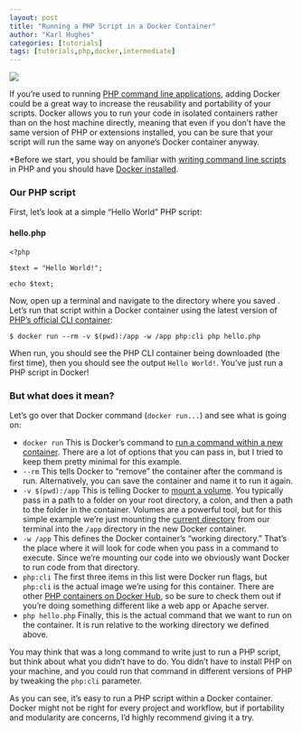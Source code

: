 ```yaml
---
layout: post
title: "Running a PHP Script in a Docker Container"
author: "Karl Hughes"
categories: [tutorials]
tags: [tutorials,php,docker,intermediate]
---
```


![](https://i.imgur.com/RI8zECF.jpg?1)

If you’re used to running [PHP command line
applications](https://medium.com/shiphp/writing-a-php-command-line-script-31073babdef),
adding Docker could be a great way to increase the reusability and portability
of your scripts. Docker allows you to run your code in isolated containers
rather than on the host machine directly, meaning that even if you don’t have
the same version of PHP or extensions installed, you can be sure that your
script will run the same way on anyone’s Docker container anyway.

*Before we start, you should be familiar with [writing command line
scripts](https://medium.com/shiphp/writing-a-php-command-line-script-31073babdef)
in PHP and you should have [Docker
installed](https://docs.docker.com/engine/installation/).

### Our PHP script

First, let’s look at a simple “Hello World” PHP script:

#### hello.php

    <?php

    $text = "Hello World!";

    echo $text;

Now, open up a terminal and navigate to the directory where you saved  . Let’s
run that script within a Docker container using the latest version of [PHP’s
official CLI container](https://hub.docker.com/_/php/):

    $ docker run --rm -v $(pwd):/app -w /app php:cli php hello.php

When run, you should see the PHP CLI container being downloaded (the first
time), then you should see the output `Hello World!`. You’ve just run a PHP script in Docker!

### But what does it mean?

Let’s go over that Docker command (`docker run...`) and see what is going on:

* `docker run` This is Docker’s command to [run a command within a new
container](https://docs.docker.com/engine/reference/run/). There are a lot of
options that you can pass in, but I tried to keep them pretty minimal for this
example.
* `--rm` This tells Docker to “remove” the container after the command is run.
Alternatively, you can save the container and name it to run it again.
* `-v $(pwd):/app` This is telling Docker to [mount a
volume](https://docs.docker.com/engine/tutorials/dockervolumes/). You typically
pass in a path to a folder on your root directory, a colon, and then a path to
the folder in the container. Volumes are a powerful tool, but for this simple
example we’re just mounting the [current
directory](https://www.computerhope.com/unix/upwd.htm) from our terminal into
the `/app` directory in the new Docker container.
* `-w /app` This defines the Docker container’s “working directory.” That’s the place where
it will look for code when you pass in a command to execute. Since we’re
mounting our code into  we obviously want Docker to run code from that
directory.
* `php:cli` The first three items in this list were Docker run flags, but `php:cli` is the actual
image we’re using for this container. There are other [PHP containers on Docker
Hub](https://hub.docker.com/_/php/), so be sure to check them out if you’re
doing something different like a web app or Apache server.
* `php hello.php` Finally, this is the actual command that we want to run on the container. It is
run relative to the working directory we defined above.

You may think that was a long command to write just to run a PHP script, but
think about what you didn’t have to do. You didn’t have to install PHP on your
machine, and you could run that command in different versions of PHP by tweaking
the `php:cli` parameter.

As you can see, it’s easy to run a PHP script within a Docker container. Docker
might not be right for every project and workflow, but if portability and
modularity are concerns, I’d highly recommend giving it a try.
